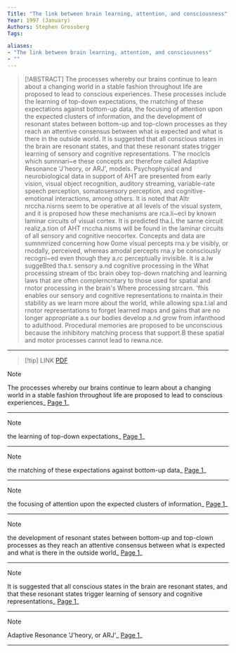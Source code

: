 ```yaml
---
Title: "The link between brain learning, attention, and consciousness"
Year: 1997 (January)
Authors: Stephen Grossberg
Tags: 

aliases: 
- "The link between brain learning, attention, and consciousness"
- ""
---
```

> [!ABSTRACT]
>The processes whereby our brains continue to learn about a changing world in a stable fashion throughout life are proposed to lead to conscious experiences. These processes include the learning of top-down expectations, the rnatching of these expectations against bottom-up data, the focusing of attention upon the expected clusters of information, and the development of resonant states between bottom-up and top-clown processes as they reach an attentive consensus between what is expected and what is there in the outside world. It is suggested that all conscious states in the brain are resonant states, and that these resonant states trigger learning of sensory and cognitive representations. T'he rnoclcls which sunnnari~e these concepts arc therefore called Adaptive Resonance 'J'heory, or ARJ', models. Psychophysical and neurobiological data in support of AHT are presented from early vision, visual object recognition, auditory streaming, variable-rate speech perception, somatosensory perception, and cognitive-emotional interactions, among others. It is noted that Altr nrccha.nisrns seem to be operative at all levels of the visual system, and it is proposed how these mechanisms are rca.li~ecl by known laminar circuits of visual cortex. It is predicted tha.L the sarne circuit realiz,a.tion of AHT rnccha.nisms will be found in the laminar circuits of all sensory and cognitive neocortex. Concepts and data are sumnmrized concerning how 0ome visual percepts rna.y be visibly, or rnodally, perceived, whereas amodal percepts rna.y be consciously recogni~ed even though they a.rc perceptually invisible. It is a.lw suggeBted tha.t. sensory a.nd cognitive processing in the What processing stream of tbc brain obey top-down rnatching and learning laws that are often complerncntary to those used for spatial and rnotor processing in the brain's Where processing strcarn. 'fhis enables our sensory and cognitive representations to rnainta.in their stability as we learn more about the world, while allowing spa.t.ial and rnotor representations to forget learned maps and gains that are no longer appropriate a.s our bodies develop a.nd grow from infanthood to adulthood. Procedural memories are proposed to be unconscious because the inhibitory matching process that support.B these spatial and motor processes cannot lead to rewna.nce.
---
> [!tip] LINK
> [PDF](zotero://select/library/items/H6E9SA8U)

> [!note]
>The processes whereby our brains continue to learn about a changing world in a stable fashion throughout life are proposed to lead to conscious experiences_ [Page 1](zotero://open-pdf/library/items/H6E9SA8U?page=1&annotation=34L44YQ3)_
---
> [!note]
>the learning of top-down expectations_ [Page 1](zotero://open-pdf/library/items/H6E9SA8U?page=1&annotation=LN6YIMIP)_
---
> [!note]
>the rnatching of these expectations against  bottom-up data_ [Page 1](zotero://open-pdf/library/items/H6E9SA8U?page=1&annotation=FHHPKRXY)_
---
> [!note]
>the focusing of attention upon the expected clusters of information_ [Page 1](zotero://open-pdf/library/items/H6E9SA8U?page=1&annotation=78FLFIEC)_
---
> [!note]
>the  development of resonant states between bottom-up and top-clown processes as they reach  an attentive consensus between what is expected and what is there in the outside world_ [Page 1](zotero://open-pdf/library/items/H6E9SA8U?page=1&annotation=ZVJR8NIJ)_
---
> [!note]
>It is suggested that all conscious states in the brain are resonant states, and that these  resonant states trigger learning of sensory and cognitive representations_ [Page 1](zotero://open-pdf/library/items/H6E9SA8U?page=1&annotation=WA5AQIXQ)_
---
> [!note]
>Adaptive Resonance 'J'heory, or ARJ'_ [Page 1](zotero://open-pdf/library/items/H6E9SA8U?page=1&annotation=J8N6LBXS)_
---
